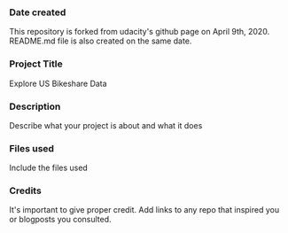 ### Date created
This repository is forked from udacity's github page on April 9th, 2020. README.md file is also created on the same date.

### Project Title
Explore US Bikeshare Data

### Description
Describe what your project is about and what it does

### Files used
Include the files used

### Credits
It's important to give proper credit. Add links to any repo that inspired you or blogposts you consulted.

